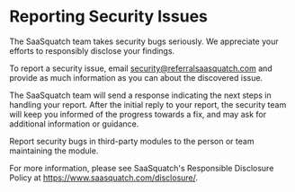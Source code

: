 # Reporting Security Issues
The SaaSquatch team takes security bugs seriously. We appreciate your efforts to responsibly disclose your findings.

To report a security issue, email security@referralsaasquatch.com and provide as much information as you can about the discovered issue.

The SaaSquatch team will send a response indicating the next steps in handling your report. After the initial reply to your report, the security team will keep you informed of the progress towards a fix, and may ask for additional information or guidance.

Report security bugs in third-party modules to the person or team maintaining the module.

For more information, please see SaaSquatch's Responsible Disclosure Policy at https://www.saasquatch.com/disclosure/.
